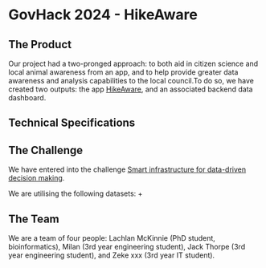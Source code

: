 # GovHack 2024 - HikeAware

## The Product
Our project had a two-pronged approach: to both aid in citizen science and local animal awareness from an app, and to help provide greater data awareness and analysis capabilities to the local council.To do so, we have created two outputs: the app [HikeAware](https://hikeaware.vercel.app/), and an associated backend data dashboard. 



## Technical Specifications


## The Challenge
We have entered into the challenge [Smart infrastructure for data-driven decision making](https://hackerspace.govhack.org/challenges/smart_infrastructure_for_data_driven_decision_making).

We are utilising the following datasets:
+ 

## The Team
We are a team of four people: Lachlan McKinnie (PhD student, bioinformatics), Milan (3rd year engineering student), Jack Thorpe (3rd year engineering student), and Zeke xxx (3rd year IT student).


